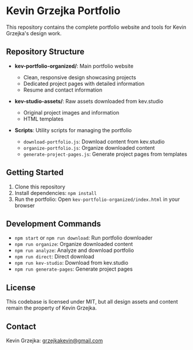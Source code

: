 # Kevin Grzejka Portfolio

This repository contains the complete portfolio website and tools for Kevin Grzejka's design work.

## Repository Structure

- **kev-portfolio-organized/**: Main portfolio website
  - Clean, responsive design showcasing projects
  - Dedicated project pages with detailed information
  - Resume and contact information
  
- **kev-studio-assets/**: Raw assets downloaded from kev.studio
  - Original project images and information
  - HTML templates
  
- **Scripts**: Utility scripts for managing the portfolio
  - `download-portfolio.js`: Download content from kev.studio
  - `organize-portfolio.js`: Organize downloaded content
  - `generate-project-pages.js`: Generate project pages from templates
  
## Getting Started

1. Clone this repository
2. Install dependencies: `npm install`
3. Run the portfolio: Open `kev-portfolio-organized/index.html` in your browser

## Development Commands

- `npm start` or `npm run download`: Run portfolio downloader
- `npm run organize`: Organize downloaded content
- `npm run analyze`: Analyze and download portfolio
- `npm run direct`: Direct download
- `npm run kev-studio`: Download from kev.studio
- `npm run generate-pages`: Generate project pages

## License

This codebase is licensed under MIT, but all design assets and content remain the property of Kevin Grzejka.

## Contact

Kevin Grzejka: grzejkakevin@gmail.com